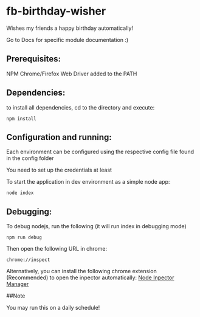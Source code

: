 # fb-birthday-wisher
Wishes my friends a happy birthday automatically!

Go to Docs for specific module documentation :)

## Prerequisites:
NPM
Chrome/Firefox Web Driver added to the PATH

## Dependencies:
to install all dependencies, cd to the directory and execute:
```
npm install
```

## Configuration and running:
Each environment can be configured using the respective config file found in the config folder

You need to set up the credentials at least

To start the application in dev environment as a simple node app:
```
node index
```

## Debugging:
To debug nodejs, run the following (it will run index in debugging mode)
```
npm run debug
```
Then open the following URL in chrome:
```
chrome://inspect
```

Alternatively, you can install the following chrome extension (Recommended) to open the inpector automatically:
[Node Inpector Manager](https://chrome.google.com/webstore/detail/nodejs-v8-inspector-manag/gnhhdgbaldcilmgcpfddgdbkhjohddkj)

##Note

You may run this on a daily schedule!
